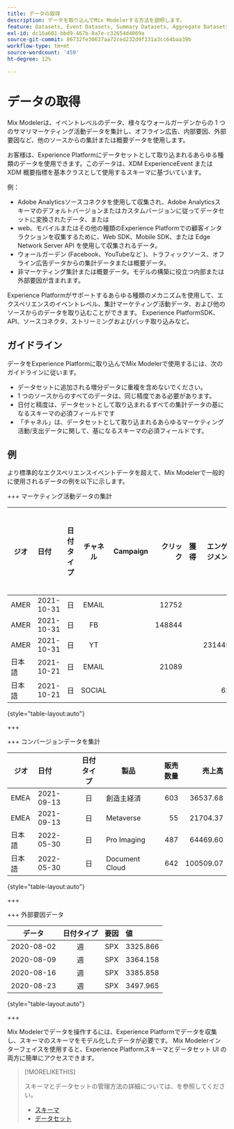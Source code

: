 ```yaml
---
title: データの取得
description: データを取り込んでMix Modelerする方法を説明します。
feature: Datasets, Event Datasets, Summary Datasets, Aggregate Datasets
exl-id: dc16a601-bbd9-467b-8a7e-c32654d4069a
source-git-commit: 86732fe30637aa72ced232d9f331a3cc64baa39b
workflow-type: tm+mt
source-wordcount: '459'
ht-degree: 12%

---
```


# データの取得

Mix Modelerは、イベントレベルのデータ、様々なウォールガーデンからの 1 つのサマリマーケティング活動データを集計し、オフライン広告、内部要因、外部要因など、他のソースからの集計または概要データを使用します。

お客様は、Experience Platformにデータセットとして取り込まれるあらゆる種類のデータを使用できます。このデータは、XDM ExperienceEvent または XDM 概要指標を基本クラスとして使用するスキーマに基づいています。

例：

* Adobe Analyticsソースコネクタを使用して収集され、Adobe Analyticsスキーマのデフォルトバージョンまたはカスタムバージョンに従ってデータセットに変換されたデータ、または
* web、モバイルまたはその他の種類のExperience Platformでの顧客インタラクションを収集するために、Web SDK、Mobile SDK、または Edge Network Server API を使用して収集されるデータ。
* ウォールガーデン (Facebook、YouTubeなど )、トラフィックソース、オフライン広告データからの集計データまたは概要データ。
* 非マーケティング集計または概要データ。モデルの構築に役立つ内部または外部要因が含まれます。

Experience Platformがサポートするあらゆる種類のメカニズムを使用して、エクスペリエンスのイベントレベル、集計マーケティング活動データ、および他のソースからのデータを取り込むことができます。 Experience PlatformSDK、API、ソースコネクタ、ストリーミングおよびバッチ取り込みなど。


## ガイドライン

データをExperience Platformに取り込んでMix Modelerで使用するには、次のガイドラインに従います。

* データセットに追加される増分データに重複を含めないでください。
* 1 つのソースからのすべてのデータは、同じ精度である必要があります。
* 日付と精度は、データセットとして取り込まれるすべての集計データの基になるスキーマの必須フィールドです
* 「チャネル」は、データセットとして取り込まれるあらゆるマーケティング活動/支出データに関して、基になるスキーマの必須フィールドです。


## 例

より標準的なエクスペリエンスイベントデータを超えて、Mix Modelerで一般的に使用されるデータの例を以下に示します。

+++ マーケティング活動データの集計

| ジオ | 日付 | 日付タイプ | チャネル | Campaign | クリック | 獲得 | エンゲージメント | インプレッション | Open | 所有 | 送信済み |
|---|:--|---|:---:|---|--:|---|--:|---|---|---|--:|
| AMER | 2021-10-31 | 日 | EMAIL | | 12752 | | | | | | 1132945 |
| AMER | 2021-10-31 | 日 | FB | | 148844 | | | | | | |
| AMER | 2021-10-31 | 日 | YT | | | | 2314452 | | | | |
| 日本語 | 2021-10-21 | 日 | EMAIL | | 21089 | | | | | | 3283626 |
| 日本語 | 2021-10-21 | 日 | SOCIAL | | | | 621 | | | | |

{style="table-layout:auto"}

+++

+++ コンバージョンデータを集計

| ジオ | 日付 | 日付タイプ | 製品 | 販売数量 | 売上高 |
|---|:---|:---:|---|--:|--:|
| EMEA | 2021-09-13 | 日 | 創造主経済 | 603 | 36537.68 |
| EMEA | 2021-09-13 | 日 | Metaverse | 55 | 21704.37 |
| 日本語 | 2022-05-30 | 日 | Pro Imaging | 487 | 64469.60 |
| 日本語 | 2022-05-30 | 日 | Document Cloud | 642 | 100509.07 |

{style="table-layout:auto"}

+++

+++ 外部要因データ

| データ | 日付タイプ | 要因 | 値 |
|---|:---:|:---:|:---|
| 2020-08-02 | 週 | SPX | 3325.866 |
| 2020-08-09 | 週 | SPX | 3364.158 |
| 2020-08-16 | 週 | SPX | 3385.858 |
| 2020-08-23 | 週 | SPX | 3497.965 |

{style="table-layout:auto"}

+++

Mix Modelerでデータを操作するには、Experience Platformでデータを収集し、スキーマのスキーマをモデル化したデータが必要です。 Mix Modelerインターフェイスを使用すると、Experience Platformスキーマとデータセット UI の両方に簡単にアクセスできます。


>[!MORELIKETHIS]
>
>スキーマとデータセットの管理方法の詳細については、を参照してください。
>
>* [スキーマ](schemas.md)
>* [データセット](datasets.md)
